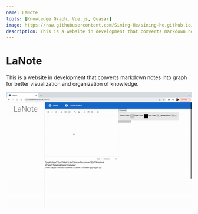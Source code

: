 ```yaml
---
name: LaNote
tools: [Knowledge Graph, Vue.js, Quasar]
image: https://raw.githubusercontent.com/Siming-He/siming-he.github.io/master/assets/project/lanote.png
description: This is a website in development that converts markdown notes into graph for better visualization and organization of knowledge.
---
```


# LaNote
This is a website in development that converts markdown notes into graph for better visualization and organization of knowledge.

<img src="https://raw.githubusercontent.com/Siming-He/siming-he.github.io/master/assets/project/lanote.gif"  loop=infinite>